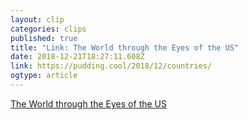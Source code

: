 ```yaml
---
layout: clip 
categories: clips 
published: true 
title: "Link: The World through the Eyes of the US" 
date: 2018-12-21T18:27:11.608Z 
link: https://pudding.cool/2018/12/countries/ 
ogtype: article 
---
```

[ The World through the Eyes of the US ]( https://pudding.cool/2018/12/countries/ ) 
